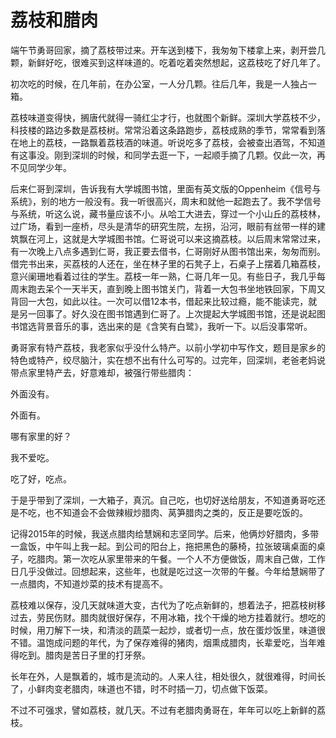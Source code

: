 # 荔枝和腊肉

端午节勇哥回家，摘了荔枝带过来。开车送到楼下，我匆匆下楼拿上来，剥开尝几颗，新鲜好吃，很难买到这样味道的。吃着吃着突然想起，这荔枝吃了好几年了。

初次吃的时候，在几年前，在办公室，一人分几颗。往后几年，我是一人独占一箱。

荔枝味道变得快，搁唐代就得一骑红尘才行，也就图个新鲜。深圳大学荔枝不少，科技楼的路边多数是荔枝树。常常沿着这条路跑步，荔枝成熟的季节，常常看到落在地上的荔枝，一路飘着荔枝酒的味道。听说吃多了荔枝，会被查出酒驾，不知道有这事没。刚到深圳的时候，和同学去逛一下，一起顺手摘了几颗。仅此一次，再不见同学少年。

后来仁哥到深圳，告诉我有大学城图书馆，里面有英文版的Oppenheim《信号与系统》，别的地方一般没有。我一听很高兴，周末和就他一起跑去了。我不学信号与系统，听这么说，藏书量应该不小。从哈工大进去，穿过一个小山丘的荔枝林，过广场，看到一座桥，尽头是清华的研究生院，左拐，沿河，眼前有丝带一样的建筑飘在河上，这就是大学城图书馆。仁哥说可以来这摘荔枝。以后周末常常过来，有一次晚上八点多遇到仁哥，我正要去借书，仁哥刚好从图书馆出来，匆匆而别。借完书出来，买荔枝的人还在，坐在林子里的石凳子上，石桌子上摆着几箱荔枝，意兴阑珊地看着过往的学生。荔枝一年一熟，仁哥几年一见。有些日子，我几乎每周末跑去呆个一天半天，直到晚上图书馆关门，背着一大包书坐地铁回家，下周又背回一大包，如此以往。一次可以借12本书，借起来比较过瘾，能不能读完，就是另一回事了。好久没在图书馆遇到仁哥了。上次提起大学城图书馆，还是说起图书馆选背景音乐的事，选出来的是《含笑有白鹭》，我听一下。以后没事常听。

勇哥家有特产荔枝，我老家似乎没什么特产。以前小学初中写作文，题目是家乡的特色或特产，绞尽脑汁，实在想不出有什么可写的。过完年，回深圳，老爸老妈说带点家里特产去，好意难却，被强行带些腊肉：

外面没有。

外面有。

哪有家里的好？

我不爱吃。

吃了好，吃点。

于是乎带到了深圳，一大箱子，真沉。自己吃，也切好送给朋友，不知道勇哥吃还是不吃，也不知道会不会做辣椒炒腊肉、莴笋腊肉之类的，反正是要吃饭的。

记得2015年的时候，我送点腊肉给慧娴和志坚同学。后来，他俩炒好腊肉，多带一盒饭，中午叫上我一起。到公司的阳台上，拖把黑色的藤椅，拉张玻璃桌面的桌子，吃腊肉。第一次吃从家里带来的午餐。一个人不方便做饭，周末自己做，工作日几乎没做过。回想起来，这些年，也就是吃过这一次带的午餐。今年给慧娴带了一点腊肉，不知道炒菜的技术有提高不。

荔枝难以保存，没几天就味道大变，古代为了吃点新鲜的，想着法子，把荔枝树移过去，劳民伤财。腊肉就很好保存，不用冰箱，找个干燥的地方挂着就行。想吃的时候，用刀解下一块，和清淡的蔬菜一起炒，或者切一点，放在蛋炒饭里，味道很不错。温饱成问题的年代，为了保存难得的猪肉，烟熏成腊肉，长辈爱吃，当年难得吃到。腊肉是苦日子里的打牙祭。

长年在外，人是飘着的，城市是流动的。人来人往，相处很久，就很难得，时间长了，小鲜肉变老腊肉，味道也不错，时不时插一刀，切点做下饭菜。

不过不可强求，譬如荔枝，就几天。不过有老腊肉勇哥在，年年可以吃上新鲜的荔枝。
